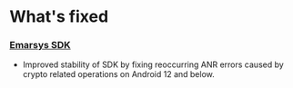 # What's fixed

### [Emarsys SDK](https://github.com/emartech/android-emarsys-sdk/wiki)

* Improved stability of SDK by fixing reoccurring ANR errors caused by crypto related operations on Android 12 and below.
